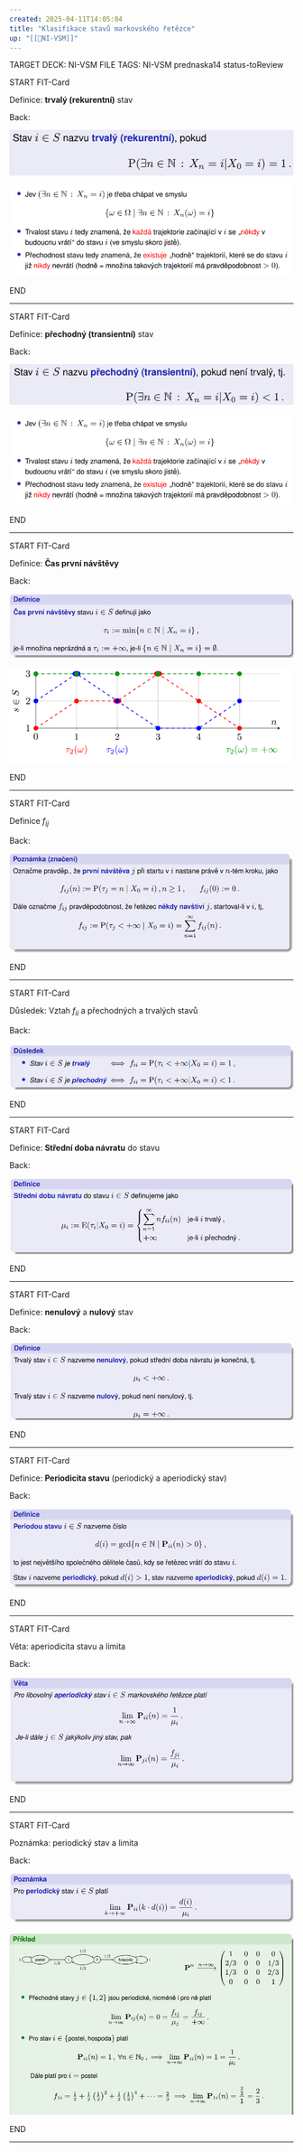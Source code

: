 ```yaml
---
created: 2025-04-11T14:05:04
title: "Klasifikace stavů markovského řetězce"
up: "[[📖NI-VSM]]"
---
```


TARGET DECK: NI-VSM
FILE TAGS: NI-VSM prednaska14 status-toReview


START
FIT-Card

Definice: **trvalý (rekurentní)** stav

Back:

![](../../Assets/Pasted%20image%2020250411140549.png)

<!-- DetailInfoStart -->
![](../../Assets/Pasted%20image%2020250411140613.png)
<!-- DetailInfoEnd -->

END

---



START
FIT-Card

Definice: **přechodný (transientní)** stav

Back:

![](../../Assets/Pasted%20image%2020250411140603.png)

<!-- DetailInfoStart -->
![](../../Assets/Pasted%20image%2020250411140613.png)
<!-- DetailInfoEnd -->

END

---


START
FIT-Card

Definice: **Čas první návštěvy**

Back:

![](../../Assets/Pasted%20image%2020250411140632.png)

<!-- ImageStart -->
![](../../Assets/Pasted%20image%2020250411140637.png)
<!-- ImageEnd -->


END

---


START
FIT-Card

Definice $f_{ij}$

Back:

![](../../Assets/Pasted%20image%2020250411140700.png)

END

---


START
FIT-Card

Důsledek: Vztah $f_{ii}$ a přechodných a trvalých stavů

Back:

![](../../Assets/Pasted%20image%2020250411140723.png)

END

---


START
FIT-Card

Definice: **Střední doba návratu** do stavu

Back:

![](../../Assets/Pasted%20image%2020250411140738.png)

END

---


START
FIT-Card

Definice: **nenulový** a **nulový** stav

Back:

![](../../Assets/Pasted%20image%2020250411140753.png)

END

---


START
FIT-Card

Definice: **Periodicita stavu** (periodický a aperiodický stav)

Back:

![](../../Assets/Pasted%20image%2020250411140822.png)

END

---


START
FIT-Card

Věta: aperiodicita stavu a limita

Back:

![](../../Assets/Pasted%20image%2020250411140841.png)

END

---


START
FIT-Card

Poznámka: periodický stav a limita

Back:

![](../../Assets/Pasted%20image%2020250411140857.png)

<!-- ExampleStart -->
![](../../Assets/Pasted%20image%2020250411140907.png)
<!-- ExampleEnd -->


END

---
